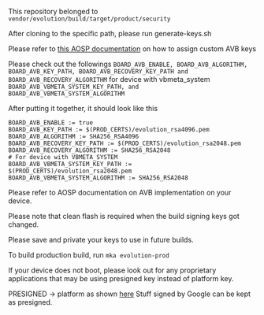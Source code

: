 This repository belonged to ```vendor/evolution/build/target/product/security```

After cloning to the specific path, please run generate-keys.sh

Please refer to [this AOSP documentation](https://android.googlesource.com/platform/external/avb/+/refs/tags/android-11.0.0_r39/README.md#build-system-integration) on how to assign custom AVB keys

Please check out the followings
```BOARD_AVB_ENABLE, BOARD_AVB_ALGORITHM, BOARD_AVB_KEY_PATH, BOARD_AVB_RECOVERY_KEY_PATH and BOARD_AVB_RECOVERY_ALGORITHM```
for device with vbmeta_system
```BOARD_AVB_VBMETA_SYSTEM_KEY_PATH, and BOARD_AVB_VBMETA_SYSTEM_ALGORITHM```

After putting it together, it should look like this
```
BOARD_AVB_ENABLE := true
BOARD_AVB_KEY_PATH := $(PROD_CERTS)/evolution_rsa4096.pem
BOARD_AVB_ALGORITHM := SHA256_RSA4096
BOARD_AVB_RECOVERY_KEY_PATH := $(PROD_CERTS)/evolution_rsa2048.pem
BOARD_AVB_RECOVERY_ALGORITHM := SHA256_RSA2048
# For device with VBMETA_SYSTEM
BOARD_AVB_VBMETA_SYSTEM_KEY_PATH := $(PROD_CERTS)/evolution_rsa2048.pem
BOARD_AVB_VBMETA_SYSTEM_ALGORITHM := SHA256_RSA2048
```

Please refer to AOSP documentation on AVB implementation on your device.

Please note that clean flash is required when the build signing keys got changed.

Please save and private your keys to use in future builds. 

To build production build, run
```mka evolution-prod```

If your device does not boot, please look out for any proprietary applications that may be using presigned key instead of platform key.

PRESIGNED -> platform as shown [here](https://github.com/Evolution-X/vendor_evolution/commit/fd89541cf17bc9af0cda461d71caeb6acc79e508)
Stuff signed by Google can be kept as presigned.
